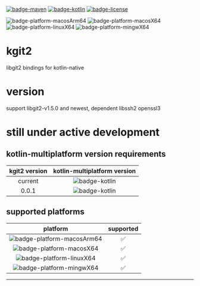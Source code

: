 [![badge-maven]](https://mvnrepository.com/artifact/io.ktor)
[![badge-kotlin]][url-kotlin]
[![badge-license]][url-license]

![badge-platform-macosArm64]
![badge-platform-macosX64]
![badge-platform-linuxX64]
![badge-platform-mingwX64]

# kgit2

libgit2 bindings for kotlin-native

# version

support libgit2-v1.5.0 and newest, dependent libssh2 openssl3

# still under active development

## kotlin-multiplatform version requirements

| kgit2 version | kotlin-multiplatform version |
|:-------------:|:----------------------------:|
|    current    |       ![badge-kotlin]        |
|     0.0.1     |       ![badge-kotlin]        |

## supported platforms

|           platform           | supported |
|:----------------------------:|:---------:|
| ![badge-platform-macosArm64] |     ✅     |
|  ![badge-platform-macosX64]  |     ✅     |
|  ![badge-platform-linuxX64]  |     ✅     |
|  ![badge-platform-mingwX64]  |     ✅     |


---

[badge-license]: https://img.shields.io/badge/license-Apache%20License%202.0-blue.svg?style=flat
[badge-kotlin]: https://img.shields.io/badge/kotlin-1.7.20-blue.svg?logo=kotlin
[badge-maven]: https://img.shields.io/maven-central/v/io.ktor/ktor

<!-- TAG_PLATFORMS -->
[badge-platform-macosArm64]: https://img.shields.io/badge/platform-macosArm64-blue
[badge-platform-macosX64]: https://img.shields.io/badge/platform-macosX64-blue
[badge-platform-linuxX64]: https://img.shields.io/badge/platform-linuxX64-orange
[badge-platform-mingwX64]: https://img.shields.io/badge/platform-mingwX64-green

[url-license]: https://www.apache.org/licenses/LICENSE-2.0
[url-kotlin]: https://kotlinlang.org
[url-maven]: https://mvnrepository.com/artifact/com.kgit2
